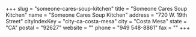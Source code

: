 +++
slug = "someone-cares-soup-kitchen"
title = "Someone Cares Soup Kitchen"
name = "Someone Cares Soup Kitchen"
address = "720 W. 19th Street"
cityIndexKey = "city-ca-costa-mesa"
city = "Costa Mesa"
state = "CA"
postal = "92627"
website = ""
phone = "949 548-8861"
fax = ""
+++
